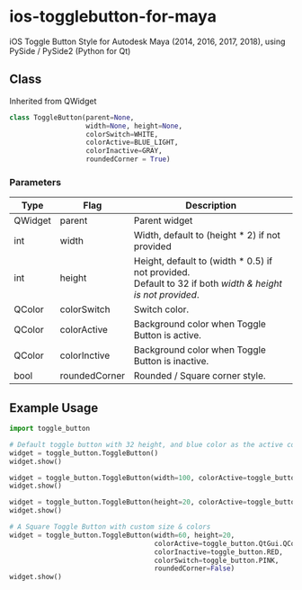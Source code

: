 # ios-togglebutton-for-maya
iOS Toggle Button Style for Autodesk Maya (2014, 2016, 2017, 2018), using PySide / PySide2 (Python for Qt)

## Class
Inherited from QWidget
```python
class ToggleButton(parent=None,
                   width=None, height=None,
                   colorSwitch=WHITE,
                   colorActive=BLUE_LIGHT,
                   colorInactive=GRAY,
                   roundedCorner = True)
```                 

### Parameters
Type | Flag | Description
--- | --- | ---
QWidget | parent | Parent widget
int | width | Width, default to (height * 2) if not provided
int | height | Height, default to (width * 0.5) if not provided.<br>Default to 32 if both *width & height is not provided*.
QColor | colorSwitch | Switch color.
QColor | colorActive | Background color when Toggle Button is active.
QColor | colorInctive | Background color when Toggle Button is inactive.
bool | roundedCorner | Rounded / Square corner style.

## Example Usage
```python
import toggle_button

# Default toggle button with 32 height, and blue color as the active color
widget = toggle_button.ToggleButton()
widget.show()

widget = toggle_button.ToggleButton(width=100, colorActive=toggle_button.RED)
widget.show()

widget = toggle_button.ToggleButton(height=20, colorActive=toggle_button.QtGui.QColor('#8BC34A'))
widget.show()

# A Square Toggle Button with custom size & colors
widget = toggle_button.ToggleButton(width=60, height=20,
                                    colorActive=toggle_button.QtGui.QColor(0,229,255),
                                    colorInactive=toggle_button.RED,
                                    colorSwitch=toggle_button.PINK,
                                    roundedCorner=False)
widget.show()

```
